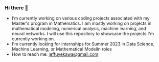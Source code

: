 ### Hi there 👋

<!--
**JeffUyekawa/JeffUyekawa** is a ✨ _special_ ✨ repository because its `README.md` (this file) appears on your GitHub profile.
-->
-  I’m currently working on various coding projects associated with my Master's program in Mathematics. 
   I am mostly working on projects in mathematical modeling, numerical analysis, machine learning, and neural networks. 
   I will use this repository to showcase the projects I'm currently working on. 
- I'm currently looking for internships for Summer 2023 in Data Science, Machine Learning, or Mathematical Modelin roles
- How to reach me: jeffuyekawa@gmail.com


